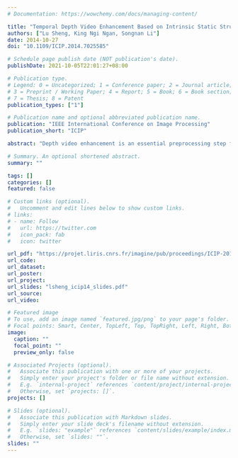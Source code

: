 ```yaml
---
# Documentation: https://wowchemy.com/docs/managing-content/

title: "Temporal Depth Video Enhancement Based on Intrinsic Static Structure"
authors: ["Lu Sheng, King Ngi Ngan, Songnan Li"]
date: 2014-10-27
doi: "10.1109/ICIP.2014.7025585"

# Schedule page publish date (NOT publication's date).
publishDate: 2021-10-05T22:01:27+08:00

# Publication type.
# Legend: 0 = Uncategorized; 1 = Conference paper; 2 = Journal article;
# 3 = Preprint / Working Paper; 4 = Report; 5 = Book; 6 = Book section;
# 7 = Thesis; 8 = Patent
publication_types: ["1"]

# Publication name and optional abbreviated publication name.
publication: "IEEE International Conference on Image Processing"
publication_short: "ICIP"

abstract: "Depth video enhancement is an essential preprocessing step for various 3D applications. Despite extensive studies of spatial enhancement, effective temporal enhancement that both strengthens temporal consistency and keeps correct depth variation needs further research. In this paper, we propose a novel method to enhance the depth video by blending raw depth frame with the estimated intrinsic static structure, which defines static structure of captured scene and is estimated iteratively by a probabilistic generative model with sequentially incoming depth frames. Our experimental results show that the proposed method is effective both in static and dynamic scene and is compatible with various kinds of depth videos. We will demonstrate that superior performance can be achieved in comparison with existing temporal enhancement approaches."

# Summary. An optional shortened abstract.
summary: ""

tags: []
categories: []
featured: false

# Custom links (optional).
#   Uncomment and edit lines below to show custom links.
# links:
# - name: Follow
#   url: https://twitter.com
#   icon_pack: fab
#   icon: twitter

url_pdf: "https://projet.liris.cnrs.fr/imagine/pub/proceedings/ICIP-2014/Papers/1569891053.pdf"
url_code:
url_dataset:
url_poster:
url_project:
url_slides: "lsheng_icip14_slides.pdf"
url_source:
url_video:

# Featured image
# To use, add an image named `featured.jpg/png` to your page's folder. 
# Focal points: Smart, Center, TopLeft, Top, TopRight, Left, Right, BottomLeft, Bottom, BottomRight.
image:
  caption: ""
  focal_point: ""
  preview_only: false

# Associated Projects (optional).
#   Associate this publication with one or more of your projects.
#   Simply enter your project's folder or file name without extension.
#   E.g. `internal-project` references `content/project/internal-project/index.md`.
#   Otherwise, set `projects: []`.
projects: []

# Slides (optional).
#   Associate this publication with Markdown slides.
#   Simply enter your slide deck's filename without extension.
#   E.g. `slides: "example"` references `content/slides/example/index.md`.
#   Otherwise, set `slides: ""`.
slides: ""
---
```

